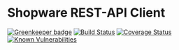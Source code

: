 # Shopware REST-API Client


[![Greenkeeper badge](https://badges.greenkeeper.io/Thomas-P/shopware-rest-api-client.svg)](https://greenkeeper.io/) [![Build Status](https://travis-ci.org/Thomas-P/shopware-rest-api-client.svg?branch=master)](https://travis-ci.org/Thomas-P/shopware-rest-api-client) [![Coverage Status](https://coveralls.io/repos/github/Thomas-P/shopware-rest-api-client/badge.svg)](https://coveralls.io/github/Thomas-P/shopware-rest-api-client) [![Known Vulnerabilities](https://snyk.io/test/github/thomas-p/shopware-rest-api-client/badge.svg)](https://snyk.io/test/github/thomas-p/shopware-rest-api-client)
